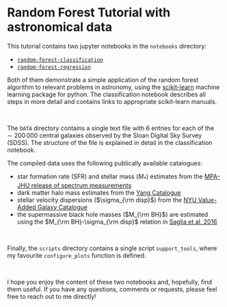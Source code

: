 # Random Forest Tutorial with astronomical data 

This tutorial contains two jupyter notebooks in the `notebooks` directory:
- [`random-forest-classification`](https://nbviewer.jupyter.org/github/Dzoenapi/random-forest-in-SDSS/blob/main/notebooks/random-forest-classification.ipynb)
- [`random-forest-regression`](https://nbviewer.jupyter.org/github/Dzoenapi/random-forest-in-SDSS/blob/main/notebooks/random-forest-regression.ipynb)

Both of them demonstrate a simple application of the random forest
algorithm to relevant problems in astronomy, using the 
[scikit-learn](https://scikit-learn.org/stable/) machine learning
package for python. The classification notebook describes all steps in more detail and contains links to appropriate scikit-learn manuals.

<br>

The `DATA` directory contains a single text file with 6 entries 
for each of the $\sim 200\, 000$ central galaxies observed by
the Sloan Digital Sky Survey (SDSS). The structure of the file is explained in detail in the classification notebook. <br>

The compiled data uses the following publically available
catalogues:
- star formation rate (SFR) and stellar mass ($M_\ast$) estimates from the [MPA-JHU release of spectrum measurements](https://wwwmpa.mpa-garching.mpg.de/SDSS/DR7/)
- dark matter halo mass estimates from the [Yang Catalogue](https://gax.sjtu.edu.cn/data/Group.html)
- stellar velocity dispersions ($\sigma_{\rm disp}$) from the [NYU Value-Added Galaxy Catalogue](http://sdss.physics.nyu.edu/vagc/)
- the supermassive black hole masses ($M_{\rm BH}$) are estimated using the $M_{\rm BH}-\sigma_{\rm disp}$ relation in [Saglia et al. 2016](https://arxiv.org/abs/1601.00974)


<br>

Finally, the `scripts` directory contains a single script
`support_tools`, where my favourite `configure_plots` function
is defined.

<br>

I hope you enjoy the content of these two notebooks and, hopefully,
find them useful. If you have any questions, comments or requests,
please feel free to reach out to me directly!
